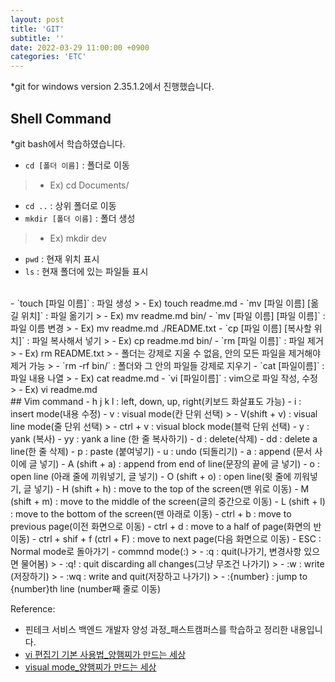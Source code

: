 ```yaml
---
layout: post
title: 'GIT'
subtitle: ''
date: 2022-03-29 11:00:00 +0900
categories: 'ETC'
---
```


*git for windows version 2.35.1.2에서 진행했습니다.
<br>
## Shell Command
*git bash에서 학습하였습니다.
- `cd [폴더 이름]` : 폴더로 이동 
> - Ex) cd Documents/
- `cd ..` : 상위 폴더로 이동
- `mkdir [폴더 이름]` : 폴더  생성
> - Ex) mkdir dev 
- `pwd` : 현재 위치 표시
- `ls` : 현재 폴더에 있는 파일들 표시
<br>
- `touch [파일 이름]` : 파일 생성
> - Ex) touch readme.md
- `mv [파일 이름] [옮길 위치]` : 파일 옮기기
> - Ex) mv readme.md bin/
- `mv [파일 이름] [파일 이름]` : 파일 이름 변경
> - Ex) mv readme.md  ./README.txt
- `cp [파일 이름] [복사할 위치]` : 파일 복사해서 넣기
> - Ex) cp readme.md bin/
- `rm [파일 이름]` : 파일 제거 
> - Ex) rm README.txt
> - 폴더는 강제로 지울 수 없음, 안의 모든 파일을 제거해야 제거 가능
> - `rm -rf bin/` : 폴더와 그 안의 파일들 강제로 지우기
- `cat [파일이름]` : 파일 내용 나열
> - Ex) cat readme.md
- `vi [파일이름]` : vim으로 파일 작성, 수정
> - Ex) vi readme.md

<br>
## Vim command
- h j k l : left, down, up, right(키보드 화살표도 가능)
- i : insert mode(내용 수정)
- v : visual mode(칸 단위 선택)
> - V(shift + v) : visual line mode(줄 단위 선택)
> - ctrl + v : visual block mode(블럭 단위 선택)
- y : yank (복사)
- yy : yank a line (한 줄 복사하기)
- d : delete(삭제)
- dd : delete a line(한 줄 삭제)
- p :  paste (붙여넣기)
- u :  undo (되돌리기)
- a :  append (문서 사이에 글 넣기)
- A (shift + a) : append from end of line(문장의 끝에 글 넣기)
- o : open line (아래 줄에 끼워넣기, 글 넣기)
- O (shift + o) : open line(윗 줄에 끼워넣기, 글 넣기)
- H (shift + h) : move to the top of the screen(맨 위로 이동)
- M (shift + m) : move to the middle of the screen(글의 중간으로 이동)
- L (shift + l) : move to the bottom of the screen(맨 아래로 이동)
- ctrl + b : move to previous page(이전 화면으로 이동)
- ctrl + d : move to a half of page(화면의 반 이동)
- ctrl + shif + f (ctrl + F) : move to next page(다음 화면으로 이동)
- ESC : Normal mode로 돌아가기
- commnd mode(:)
> - :q : quit(나가기, 변경사항 있으면 물어봄)
> - :q! : quit discarding all changes(그냥 무조건 나가기)
> - :w : write (저장하기)
> - :wq : write and quit(저장하고 나가기)
> - :{number} : jump to {number}th line (number째 줄로 이동)

<br>

Reference:
- 핀테크 서비스 백엔드 개발자 양성 과정_패스트캠퍼스를 학습하고 정리한 내용입니다. 
- [vi 편집기 기본 사용법_양햄찌가 만드는 세상](https://jhnyang.tistory.com/54)
- [visual mode_양햄찌가 만드는 세상](https://jhnyang.tistory.com/149)